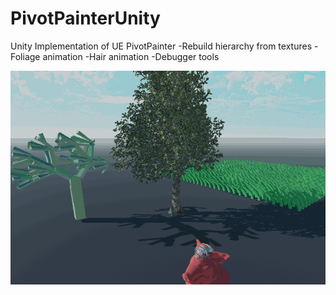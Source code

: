 # PivotPainterUnity

Unity Implementation of UE PivotPainter
-Rebuild hierarchy from textures
-Foliage animation
-Hair animation
-Debugger tools

![](https://github.com/fancyzero/UnityPivotPainter/blob/main/Images/Demo.gif)

